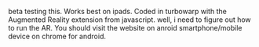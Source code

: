 beta testing this. Works best on ipads. Coded in turbowarp with the Augmented Reality extension from javascript.
well, i need to figure out how to run the AR. You should visit the website on anroid smartphone/mobile device on chrome for android.
